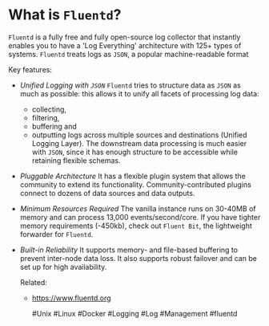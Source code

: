 # What is `Fluentd`?

`Fluentd` is a fully free and fully open-source log collector that
instantly enables you to have a 'Log Everything' architecture with 125+
types of systems. `Fluentd` treats logs as `JSON`, a popular
machine-readable format

Key features:

- *Unified Logging with `JSON`*
  `Fluentd` tries to structure data as `JSON` as much as possible: this
  allows it to unify all facets of processing log data:
    - collecting,
    - filtering,
    - buffering and
    - outputting logs
  across multiple sources and destinations (Unified Logging Layer).
  The downstream data processing is much easier with `JSON`, since it
  has enough structure to be accessible while retaining flexible
  schemas.
- *Pluggable Architecture*
  It has a flexible plugin system that allows the community to extend
  its functionality. Community-contributed plugins connect to dozens of
  data sources and data outputs.
- *Minimum Resources Required*
  The vanilla instance runs on 30-40MB of memory and can process 13,000
  events/second/core. If you have tighter memory requirements (-450kb),
  check out `Fluent Bit`, the lightweight forwarder for `Fluentd`.
- *Built-in Reliability*
  It supports memory- and file-based buffering to prevent inter-node
  data loss. It also supports robust failover and can be set up for high
  availability.

  Related: 
   - https://www.fluentd.org

      #Unix #Linux #Docker #Logging #Log #Management #fluentd
